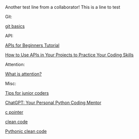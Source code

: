 Another test line from a collaborator!
This is a line to test

Git:

[git basics](https://m.hanbit.co.kr/channel/category/category_view.html?cms_code=CMS7070529154&cate_cd&utm_source=fb&utm_medium=display&utm_campaign=B4797999461_CMS7070529154_23.05.17&fbclid=IwAR3jEgbqJRNj4evhS78KLLyJnHqxjHjIoxtynL9LN57rHHUPL91UhAdivzE_aem_Adjev_geNi2jQW9e5fjv9kE4r_Pcf_Cqf8zbJN3PxhnkJk5NtS8MR3gkp6UmZvE9KZhicBycFqMSoepobByRPw9m)

API:

[APIs for Beginners Tutorial](https://www.freecodecamp.org/news/apis-for-beginners/)

[How to Use APIs in Your Projects to Practice Your Coding Skills](https://www.freecodecamp.org/news/use-apis-to-practice-coding-skills/)


Attention:

[What is attention?](https://machinelearningmastery.com/what-is-attention/?fbclid=IwAR0sjpFDK5p4-2RC91ultZfIYXRDQM33c8r8D3wEvCB6ZVyfIZme1zjf2gA)



Misc:

[Tips for junior coders](https://f-lab.kr/blog/developer-tech-article-zip?fbclid=IwAR12MtdOrfWH0-j6HRpQCwF75Sncm8YV7wKTABmiF2vfq0mUrpPeJqCLCvM_aem_AdEAPjnDpTkWWc1vYT1lUFCvZR_k3eRCPVK-vudjfa4j_J95EyuNGfcEPHCduOD9UOg358JNBks-X1CMPDQgXgAX)

[ChatGPT: Your Personal Python Coding Mentor](https://realpython.com/chatgpt-coding-mentor-python/?fbclid=IwAR1ftbw0-24bqiiiLqkenDxrzNKVhZGpfy2KSctssaqKLhvgrxmTNRJnCfU)

[c pointer](https://www.freecodecamp.org/news/finally-understand-pointers-in-c/?fbclid=IwAR0FhVVTR_sjzfxXQCGPyqWZvpvFYWxxSIS34DALmqMzb7pQ7m0BqOi7dHU)

[clean code](https://www.freecodecamp.org/news/how-to-write-clean-code/?fbclid=IwAR0EF3rxX2fMqOyI0rqwDMkPN5nQyWn5zuUG43IOI_dyOAtycEgL4Mu2yrY)

[Pythonic clean code](https://dailyheumsi.tistory.com/221)
